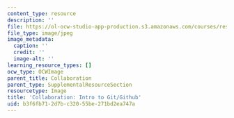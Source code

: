 ```yaml
---
content_type: resource
description: ''
file: https://ol-ocw-studio-app-production.s3.amazonaws.com/courses/res-3-002-collaborative-design-and-creative-expression-with-arduino-microcontrollers-january-iap-2017/b3f6fb712d7bc32055be271bd2ea747a_CollaborationIntroToGit.jpg
file_type: image/jpeg
image_metadata:
  caption: ''
  credit: ''
  image-alt: ''
learning_resource_types: []
ocw_type: OCWImage
parent_title: Collaboration
parent_type: SupplementalResourceSection
resourcetype: Image
title: 'Collaboration: Intro to Git/Github'
uid: b3f6fb71-2d7b-c320-55be-271bd2ea747a
---
```

